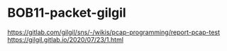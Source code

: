 # BOB11-packet-gilgil
https://gitlab.com/gilgil/sns/-/wikis/pcap-programming/report-pcap-test
https://gilgil.gitlab.io/2020/07/23/1.html
